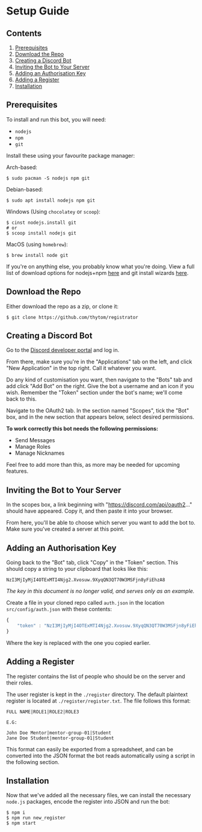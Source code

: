 # Setup Guide

## Contents

1. [Prerequisites](#prerequisites)
2. [Download the Repo](#download-the-repo)
3. [Creating a Discord Bot](#creating-a-discord-bot)
4. [Inviting the Bot to Your Server](#inviting-the-bot-to-your-server)
5. [Adding an Authorisation Key](#adding-an-authorisation-key)
6. [Adding a Register](#adding-a-register)
7. [Installation](#installation)

## Prerequisites

To install and run this bot, you will need:

* `nodejs`
* `npm`
* `git`

Install these using your favourite package manager:

Arch-based:
```
$ sudo pacman -S nodejs npm git
```

Debian-based:
```
$ sudo apt install nodejs npm git
```

Windows (Using `chocolatey` or `scoop`):

```
$ cinst nodejs.install git
# or
$ scoop install nodejs git
```

MacOS (using `homebrew`):

```
$ brew install node git
```

If you're on anything else, you probably know what you're doing. View a full
list of download options for nodejs+npm
[here](https://nodejs.org/en/download/package-manager) and git install wizards
[here](https://git-scm.com/downloads).

## Download the Repo

Either download the repo as a zip, or clone it:

```
$ git clone https://github.com/thytom/registrator
```

## Creating a Discord Bot

Go to the [Discord developer portal](https://discord.com/developers) and log in.

From there, make sure you're in the "Applications" tab on the left, and click
"New Application" in the top right. Call it whatever you want.

Do any kind of customisation you want, then navigate to the "Bots" tab and add
click "Add Bot" on the right. Give the bot a username and an icon if you wish.
Remember the "Token" section under the bot's name; we'll come back to this.

Navigate to the OAuth2 tab. In the section named "Scopes", tick the "Bot" box,
and in the new section that appears below, select desired permissions.

**To work correctly this bot needs the following permissions:**

* Send Messages
* Manage Roles
* Manage Nicknames

Feel free to add more than this, as more may be needed for upcoming
features.

## Inviting the Bot to Your Server

In the scopes box, a link beginning with "https://discord.com/api/oauth2..."
should have appeared. Copy it, and then paste it into your browser.

From here, you'll be able to choose which server you want to add the bot to.
Make sure you've created a server at this point.

## Adding an Authorisation Key

Going back to the "Bot" tab, click "Copy" in the "Token" section. This should
copy a string to your clipboard that looks like this: 

```
NzI3MjIyMjI4OTExMTI4Njg2.Xvosuw.9XyqQN3QT70W3MSFjn8yFiEhzA8
```

*The key in this document is no longer valid, and serves only as an example.*

Create a file in your cloned repo called `auth.json` in the location
`src/config/auth.json` with these contents:

```javascript
{
	"token" : "NzI3MjIyMjI4OTExMTI4Njg2.Xvosuw.9XyqQN3QT70W3MSFjn8yFiEhzA8"
}
```

Where the key is replaced with the one you copied earlier. 

## Adding a Register

The register contains the list of people who should be on the server and their
roles.

The user register is kept in the `./register` directory. The default plaintext
register is located at `./register/register.txt`. The file follows this format:

```
FULL NAME|ROLE1|ROLE2|ROLE3

E.G:

John Doe Mentor|mentor-group-01|Student
Jane Doe Student|mentor-group-01|Student
```

This format can easily be exported from a spreadsheet, and can be converted into
the JSON format the bot reads automatically using a script in the following
section.

## Installation

Now that we've added all the necessary files, we can install the necessary
`node.js` packages, encode the register into JSON and run the bot:

```
$ npm i
$ npm run new_register
$ npm start 
```
